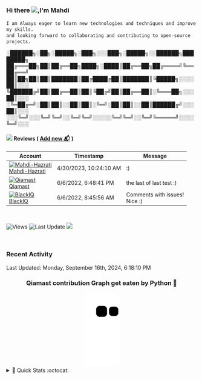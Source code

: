 ### Hi there <img src="https://media.giphy.com/media/w1OBpBd7kJqHrJnJ13/giphy.gif" width="30">,I'm Mahdi 

```
I am Always eager to learn new technologies and techniques and improve my skills.
and looking forward to collaborating and contributing to open-source projects.
```


░██████╗░██╗░█████╗░███╗░░░███╗░█████╗░░██████╗████████╗
██╔═══██╗██║██╔══██╗████╗░████║██╔══██╗██╔════╝╚══██╔══╝
██║██╗██║██║███████║██╔████╔██║███████║╚█████╗░░░░██║░░░
╚██████╔╝██║██╔══██║██║╚██╔╝██║██╔══██║░╚═══██╗░░░██║░░░
░╚═██╔═╝░██║██║░░██║██║░╚═╝░██║██║░░██║██████╔╝░░░██║░░░
░░░╚═╝░░░╚═╝╚═╝░░╚═╝╚═╝░░░░░╚═╝╚═╝░░╚═╝╚═════╝░░░░╚═╝░░░


#### <img src="https://media.giphy.com/media/mRqMnL2Yp4Z9apds6Q/giphy.gif" width="40"> Reviews ( [Add new 📬](https://github.com/Qiamast/Qiamast/issues/2#issuecomment-new) )
<!-- reviews -->
| Account | Timestamp | Message |
|---|---|---|
|[![Mahdi-Hazrati](https://avatars.githubusercontent.com/u/127740921?s=24&u=40042a6b481d8c4c7f555cc62b844cad0daf469a&v=4)<br />Mahdi-Hazrati](https://github.com/Mahdi-Hazrati)|4/30/2023, 10:24:10 AM|:)|
|[![Qiamast](https://avatars.githubusercontent.com/u/78082316?s=24&u=7e2bfab39d021698336e9f9f57c7e23a0d44e14a&v=4)<br />Qiamast](https://github.com/Qiamast)|6/6/2022, 6:48:41 PM|the last of last test :)|
|[![BlackIQ](https://avatars.githubusercontent.com/u/55284339?s=24&u=faf22f22288a56c0556629507fceff17a65e6d25&v=4)<br />BlackIQ](https://github.com/BlackIQ)|6/6/2022, 8:45:56 AM|Comments with issues!<br />Nice :)|
<!-- /reviews -->

<!-- Badge -->
<br />

![Views](https://komarev.com/ghpvc/?username=qiamast)
![Last Update](https://img.shields.io/github/last-commit/qiamast/qiamast?label=Last%20Update&style=social)
[<img src="https://media.giphy.com/media/hXPHgJXpg1TnQncuHW/giphy.gif" width="70">](https://github.com/qiamast/qiamast/issues/new)

<br />
<!-- Badge -->

### Recent Activity
<!--RECENT_ACTIVITY:start-->
<!--RECENT_ACTIVITY:end-->
<!--RECENT_ACTIVITY:last_update-->
Last Updated: Monday, September 16th, 2024, 6:18:10 PM
<!--RECENT_ACTIVITY:last_update_end-->

<!-- Qiamast Contribution Graph -->
<div align="center">
  <h3>Qiamast contribution Graph get eaten by Python 🐍</h3>
  <img src="https://github.com/Qiamast/Qiamast/blob/output/github-contribution-grid-snake.svg" />
</div>
<!-- Qiamast Contribution Graph -->

<details>
<summary>
🚀 Quick Stats :octocat:
</summary>

<p align="center">
<img width="450" align="center" src="https://github-readme-stats-defcon27.vercel.app/api?username=Qiamast&show_icons=true&line_height=21&theme=react" alt="Qiamast's Github Stats" />
  
</p>


<!-- footer -->
<div style="align-items:center;">
  <img src="https://capsule-render.vercel.app/api?type=waving&color=gradient&height=60&section=footer&width=100"/>
</div>
</details>

